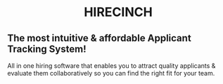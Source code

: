 <h1 align="center">HIRECINCH</h1>
<div class="first-box">
  <div>
    <h2>The most intuitive & affordable Applicant Tracking System!</h2>
    <p>All in one hiring software that enables you to attract quality applicants & evaluate them collaboratively so you can find the right fit for your team.</p>
  </div>
  <img src=""/>
</div>
<style>
  .first-class{
    display: "flex"  
  }
</style>
